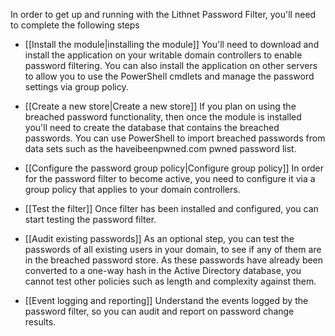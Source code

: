 In order to get up and running with the Lithnet Password Filter, you'll need to complete the following steps

* [[Install the module|installing the module]]
You'll need to download and install the application on your writable domain controllers to enable password filtering. You can also install the application on other servers to allow you to use the PowerShell cmdlets and manage the password settings via group policy.

* [[Create a new store|Create a new store]]
If you plan on using the breached password functionality, then once the module is installed you'll need to create the database that contains the breached passwords. You can use PowerShell to import breached passwords from data sets such as the haveibeenpwned.com pwned password list.

* [[Configure the password group policy|Configure group policy]]
In order for the password filter to become active, you need to configure it via a group policy that applies to your domain controllers. 

* [[Test the filter]]
Once filter has been installed and configured, you can start testing the password filter.

* [[Audit existing passwords]]
As an optional step, you can test the passwords of all existing users in your domain, to see if any of them are in the breached password store. As these passwords have already been converted to a one-way hash in the Active Directory database, you cannot test other policies such as length and complexity against them.

* [[Event logging and reporting]]
Understand the events logged by the password filter, so you can audit and report on password change results.